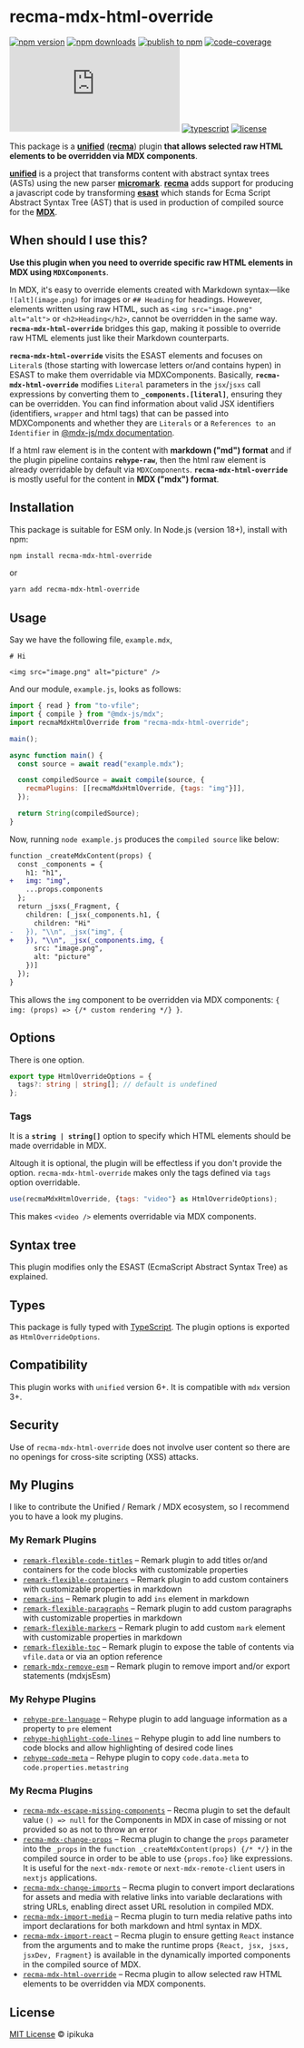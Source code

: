 # recma-mdx-html-override

[![npm version][badge-npm-version]][url-npm-package]
[![npm downloads][badge-npm-download]][url-npm-package]
[![publish to npm][badge-publish-to-npm]][url-publish-github-actions]
[![code-coverage][badge-codecov]][url-codecov]
[![type-coverage][badge-type-coverage]][url-github-package]
[![typescript][badge-typescript]][url-typescript]
[![license][badge-license]][url-license]

This package is a **[unified][unified]** (**[recma][recma]**) plugin **that allows selected raw HTML elements to be overridden via MDX components**.

**[unified][unified]** is a project that transforms content with abstract syntax trees (ASTs) using the new parser **[micromark][micromark]**. **[recma][recma]** adds support for producing a javascript code by transforming **[esast][esast]** which stands for Ecma Script Abstract Syntax Tree (AST) that is used in production of compiled source for the **[MDX][MDX]**.

## When should I use this?

**Use this plugin when you need to override specific raw HTML elements in MDX using `MDXComponents`**.

In MDX, it's easy to override elements created with Markdown syntax—like `![alt](image.png)` for images or `## Heading` for headings. However, elements written using raw HTML, such as `<img src="image.png" alt="alt">` or `<h2>Heading</h2>`, cannot be overridden in the same way. **`recma-mdx-html-override`** bridges this gap, making it possible to override raw HTML elements just like their Markdown counterparts.

**`recma-mdx-html-override`** visits the ESAST elements and focuses on `Literal`s (those starting with lowercase letters or/and contains hypen) in ESAST to make them overridable via MDXComponents. Basically, **`recma-mdx-html-override`** modifies `Literal` parameters in the `jsx`/`jsxs` call expressions by converting them to **`_components.[literal]`**, ensuring they can be overridden. You can find information about valid JSX identifiers (identifiers, `wrapper` and html tags) that can be passed into MDXComponents and whether they are `Literals` or a `References to an Identifier` in [@mdx-js/mdx documentation](https://mdxjs.com/docs/using-mdx/#components).

If a html raw element is in the content with **markdown ("md") format** and if the plugin pipeline contains **`rehype-raw`**, then the html raw element is already overridable by default via `MDXComponents`. **`recma-mdx-html-override`** is mostly useful for the content in **MDX ("mdx") format**.

## Installation

This package is suitable for ESM only. In Node.js (version 18+), install with npm:

```bash
npm install recma-mdx-html-override
```

or

```bash
yarn add recma-mdx-html-override
```

## Usage

Say we have the following file, `example.mdx`,

```mdx
# Hi

<img src="image.png" alt="picture" />
```

And our module, `example.js`, looks as follows:

```javascript
import { read } from "to-vfile";
import { compile } from "@mdx-js/mdx";
import recmaMdxHtmlOverride from "recma-mdx-html-override";

main();

async function main() {
  const source = await read("example.mdx");

  const compiledSource = await compile(source, {
    recmaPlugins: [[recmaMdxHtmlOverride, {tags: "img"}]],
  });

  return String(compiledSource);
}
```

Now, running `node example.js` produces the `compiled source` like below:

```diff
function _createMdxContent(props) {
  const _components = {
    h1: "h1",
+   img: "img",
    ...props.components
  };
  return _jsxs(_Fragment, {
    children: [_jsx(_components.h1, {
      children: "Hi"
-   }), "\\n", _jsx("img", {
+   }), "\\n", _jsx(_components.img, {
      src: "image.png",
      alt: "picture"
    })]
  });
}
```

This allows the `img` component to be overridden via MDX components: `{ img: (props) => {/* custom rendering */} }`.

## Options

There is one option.

```typescript
export type HtmlOverrideOptions = {
  tags?: string | string[]; // default is undefined
};
```

### Tags

It is a **`string | string[]`** option to specify which HTML elements should be made overridable in MDX.

Altough it is optional, the plugin will be effectless if you don't provide the option. `recma-mdx-html-override` makes only the tags defined via `tags` option overridable.

```javascript
use(recmaMdxHtmlOverride, {tags: "video"} as HtmlOverrideOptions);
```

This makes `<video />` elements overridable via MDX components.

## Syntax tree

This plugin modifies only the ESAST (EcmaScript Abstract Syntax Tree) as explained.

## Types

This package is fully typed with [TypeScript][url-typescript]. The plugin options is exported as `HtmlOverrideOptions`.

## Compatibility

This plugin works with `unified` version 6+. It is compatible with `mdx` version 3+.

## Security

Use of `recma-mdx-html-override` does not involve user content so there are no openings for cross-site scripting (XSS) attacks.

## My Plugins

I like to contribute the Unified / Remark / MDX ecosystem, so I recommend you to have a look my plugins.

### My Remark Plugins

- [`remark-flexible-code-titles`](https://www.npmjs.com/package/remark-flexible-code-titles)
  – Remark plugin to add titles or/and containers for the code blocks with customizable properties
- [`remark-flexible-containers`](https://www.npmjs.com/package/remark-flexible-containers)
  – Remark plugin to add custom containers with customizable properties in markdown
- [`remark-ins`](https://www.npmjs.com/package/remark-ins)
  – Remark plugin to add `ins` element in markdown
- [`remark-flexible-paragraphs`](https://www.npmjs.com/package/remark-flexible-paragraphs)
  – Remark plugin to add custom paragraphs with customizable properties in markdown
- [`remark-flexible-markers`](https://www.npmjs.com/package/remark-flexible-markers)
  – Remark plugin to add custom `mark` element with customizable properties in markdown
- [`remark-flexible-toc`](https://www.npmjs.com/package/remark-flexible-toc)
  – Remark plugin to expose the table of contents via `vfile.data` or via an option reference
- [`remark-mdx-remove-esm`](https://www.npmjs.com/package/remark-mdx-remove-esm)
  – Remark plugin to remove import and/or export statements (mdxjsEsm)

### My Rehype Plugins

- [`rehype-pre-language`](https://www.npmjs.com/package/rehype-pre-language)
  – Rehype plugin to add language information as a property to `pre` element
- [`rehype-highlight-code-lines`](https://www.npmjs.com/package/rehype-highlight-code-lines)
  – Rehype plugin to add line numbers to code blocks and allow highlighting of desired code lines
- [`rehype-code-meta`](https://www.npmjs.com/package/rehype-code-meta)
  – Rehype plugin to copy `code.data.meta` to `code.properties.metastring`

### My Recma Plugins

- [`recma-mdx-escape-missing-components`](https://www.npmjs.com/package/recma-mdx-escape-missing-components)
  – Recma plugin to set the default value `() => null` for the Components in MDX in case of missing or not provided so as not to throw an error
- [`recma-mdx-change-props`](https://www.npmjs.com/package/recma-mdx-change-props)
  – Recma plugin to change the `props` parameter into the `_props` in the `function _createMdxContent(props) {/* */}` in the compiled source in order to be able to use `{props.foo}` like expressions. It is useful for the `next-mdx-remote` or `next-mdx-remote-client` users in `nextjs` applications.
- [`recma-mdx-change-imports`](https://www.npmjs.com/package/recma-mdx-change-imports)
  – Recma plugin to convert import declarations for assets and media with relative links into variable declarations with string URLs, enabling direct asset URL resolution in compiled MDX.
- [`recma-mdx-import-media`](https://www.npmjs.com/package/recma-mdx-import-media)
  – Recma plugin to turn media relative paths into import declarations for both markdown and html syntax in MDX.
- [`recma-mdx-import-react`](https://www.npmjs.com/package/recma-mdx-import-react)
  – Recma plugin to ensure getting `React` instance from the arguments and to make the runtime props `{React, jsx, jsxs, jsxDev, Fragment}` is available in the dynamically imported components in the compiled source of MDX.
- [`recma-mdx-html-override`](https://www.npmjs.com/package/recma-mdx-html-override)
  – Recma plugin to allow selected raw HTML elements to be overridden via MDX components.

## License

[MIT License](./LICENSE) © ipikuka

[unified]: https://github.com/unifiedjs/unified
[micromark]: https://github.com/micromark/micromark
[recma]: https://mdxjs.com/docs/extending-mdx/#list-of-plugins
[esast]: https://github.com/syntax-tree/esast
[estree]: https://github.com/estree/estree
[MDX]: https://mdxjs.com/

[badge-npm-version]: https://img.shields.io/npm/v/recma-mdx-html-override
[badge-npm-download]:https://img.shields.io/npm/dt/recma-mdx-html-override
[url-npm-package]: https://www.npmjs.com/package/recma-mdx-html-override
[url-github-package]: https://github.com/ipikuka/recma-mdx-html-override

[badge-license]: https://img.shields.io/github/license/ipikuka/recma-mdx-html-override
[url-license]: https://github.com/ipikuka/recma-mdx-html-override/blob/main/LICENSE

[badge-publish-to-npm]: https://github.com/ipikuka/recma-mdx-html-override/actions/workflows/publish.yml/badge.svg
[url-publish-github-actions]: https://github.com/ipikuka/recma-mdx-html-override/actions/workflows/publish.yml

[badge-typescript]: https://img.shields.io/npm/types/recma-mdx-html-override
[url-typescript]: https://www.typescriptlang.org/

[badge-codecov]: https://codecov.io/gh/ipikuka/recma-mdx-html-override/graph/badge.svg?token=6UIKn4z8lc
[url-codecov]: https://codecov.io/gh/ipikuka/recma-mdx-html-override

[badge-type-coverage]: https://img.shields.io/badge/dynamic/json.svg?label=type-coverage&prefix=%E2%89%A5&suffix=%&query=$.typeCoverage.atLeast&uri=https%3A%2F%2Fraw.githubusercontent.com%2Fipikuka%2Frecma-mdx-html-override%2Fmaster%2Fpackage.json
